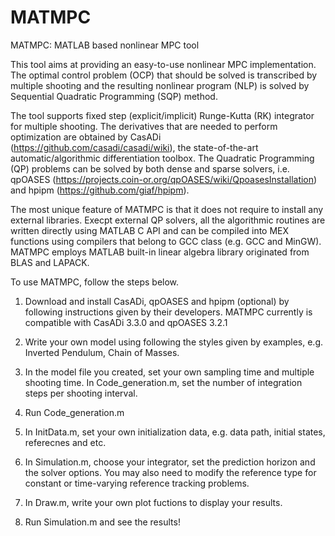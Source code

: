 # MATMPC
MATMPC: MATLAB based nonlinear MPC tool

This tool aims at providing an easy-to-use nonlinear MPC implementation. The optimal control problem (OCP) that should be solved is transcribed by multiple shooting and the resulting nonlinear program (NLP) is solved by Sequential Quadratic Programming (SQP) method.

The tool supports fixed step (explicit/implicit) Runge-Kutta (RK) integrator for multiple shooting. The derivatives that are needed to perform optimization are obtained by CasADi (https://github.com/casadi/casadi/wiki), the state-of-the-art automatic/algorithmic differentiation toolbox. The Quadratic Programming (QP) problems can be solved by both dense and sparse solvers, i.e. qpOASES (https://projects.coin-or.org/qpOASES/wiki/QpoasesInstallation) and hpipm (https://github.com/giaf/hpipm). 

The most unique feature of MATMPC is that it does not require to install any external libraries. Execpt external QP solvers, all the algorithmic routines are written directly using MATLAB C API and can be compiled into MEX functions using compilers that belong to GCC class (e.g. GCC and MinGW). MATMPC employs MATLAB built-in linear algebra library originated from BLAS and LAPACK. 

To use MATMPC, follow the steps below.

1. Download and install CasADi, qpOASES and hpipm (optional) by following instructions given by their developers. MATMPC currently is compatible with CasADi 3.3.0 and qpOASES 3.2.1

2. Write your own model using following the styles given by examples, e.g. Inverted Pendulum, Chain of Masses.

3. In the model file you created, set your own sampling time and multiple shooting time. In Code_generation.m, set the number of integration steps per shooting interval.

4. Run Code_generation.m

5. In InitData.m, set your own initialization data, e.g. data path, initial states, referecnes and etc.

6. In Simulation.m, choose your integrator, set the prediction horizon and the solver options. You may also need to modify the reference type for constant or time-varying reference tracking problems.

7. In Draw.m, write your own plot fuctions to display your results.

8. Run Simulation.m and see the results!
